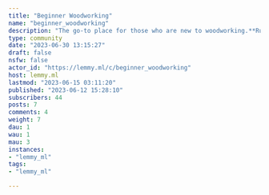 ```yaml
---
title: "Beginner Woodworking" 
name: "beginner_woodworking"
description: "The go-to place for those who are new to woodworking.**Rules:**1.  Don’t be a dick! I mean seriously, we are all here to learn.2.  Original Content only.3.  Limited Blog or Video Channel Spam.5.  No copyrighted content.6.  No memes, image macros, reaction gifs/videos, etc.7.  No overt self-promotion."
type: community
date: "2023-06-30 13:15:27"
draft: false
nsfw: false
actor_id: "https://lemmy.ml/c/beginner_woodworking"
host: lemmy.ml
lastmod: "2023-06-15 03:11:20"
published: "2023-06-12 15:28:10"
subscribers: 44
posts: 7
comments: 4
weight: 7
dau: 1
wau: 1
mau: 3
instances:
- "lemmy_ml"
tags: 
- "lemmy_ml"

---
```

